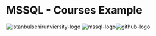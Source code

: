 # MSSQL - Courses Example

![istanbulsehirunviersity-logo](https://cloud.githubusercontent.com/assets/15425071/23826672/21f00716-06aa-11e7-9713-972dcda3700e.png)       ![mssql-logo](https://cloud.githubusercontent.com/assets/15425071/23826681/46bc081a-06aa-11e7-9c5d-39f71d4292e5.png)![github-logo](https://cloud.githubusercontent.com/assets/15425071/23826685/5d627d9c-06aa-11e7-817e-d23811795621.png)
